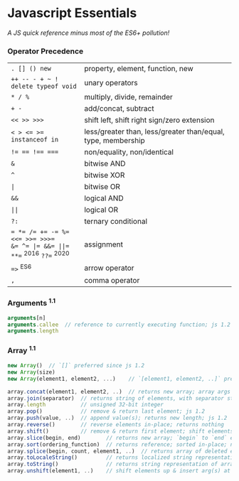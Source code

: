 Javascript Essentials
=====================

_A JS quick reference minus most of the ES6+ pollution!_


### Operator Precedence

|                     |                                  |
|---------------------|----------------------------------|
| `. [] () new`       | property, element, function, new
| `++ -- - + ~ !`<br />`delete typeof void` | unary operators
| `* / %`             | multiply, divide, remainder
| `+ -`               | add/concat, subtract
| `<< >> >>>`         | shift left, shift right sign/zero extension
| `< > <= >= instanceof in` | less/greater than, less/greater than/equal, type, membership
| `!= == !== ===`     | non/equality, non/identical
| `&`                 | bitwise AND
| `^`                 | bitwise XOR
| `\|`                | bitwise OR
| `&&`                | logical AND
| `\|\|`              | logical OR
| `?:`                | ternary conditional
| `= *= /= += -= %=`<br />`<<= >>= >>>=`<br />`&= ^= \|= &&= \|\|=`<br />`**=` <sup>2016</sup> `??=` <sup>2020</sup> | assignment
| `=>` <sup>ES6</sup> | arrow operator
| `,`                 | comma operator


### Arguments <sup>1.1</sup>

```js
arguments[n]
arguments.callee  // reference to currently executing function; js 1.2
arguments.length
```


### Array <sup>1.1</sup>

```js
new Array()  // `[]` preferred since js 1.2
new Array(size)
new Array(element1, element2, ...)    // `[element1, element2, ..]` preferred since js 1.2

array.concat(element1, element2, ..)  // returns new array; array args deconstructed; js 1.2
array.join(separator)  // returns string of elements, with separator string between each
array.length           // unsigned 32-bit integer
array.pop()            // remove & return last element; js 1.2
array.push(value, ..)  // append value(s); returns new length; js 1.2
array.reverse()        // reverse elements in-place; returns nothing
array.shift()          // remove & return first element; shift elements down; decrement length; js 1.2
array.slice(begin, end)        // returns new array; `begin` to `end` exclusive; js 1.2
array.sort(ordering_function)  // returns reference; sorted in-place; numbers converted to strings; no time/space guarantees
array.splice(begin, count, element1, ..)  // returns array of deleted elements; deletes `count` then inserts args; js 1.2
array.toLocaleString()         // returns localized string representation of array; ES1
array.toString()               // returns string representation of array
array.unshift(element1, ..)    // shift elements up & insert arg(s) at beginning of array; js 1.2
```
